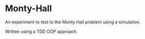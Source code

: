 Monty-Hall
==========

An experiment to test to the Monty Hall problem using a simulation.

Written using a TDD OOP approach.
